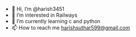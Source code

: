 - 👋 Hi, I’m @harish3451
- 👀 I’m interested in Railways
- 🌱 I’m currently learning c and python
- 📫 How to reach me harishsuthar599@gmail.com

<!---
harish3451/harish3451 is a ✨ special ✨ repository because its `README.md` (this file) appears on your GitHub profile.
You can click the Preview link to take a look at your changes.
--->

